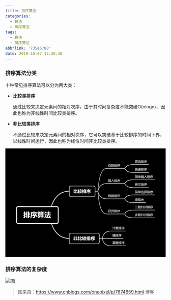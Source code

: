 ```yaml
---
title: 排序算法
categories:
  - 算法
  - 排序算法
tags:
  - 算法
  - 排序算法
abbrlink: '735e5788'
date: 2019-10-07 17:20:40
---
```

### 排序算法分类

十种常见排序算法可以分为两大类：

- **比较类排序**

  通过比较来决定元素间的相对次序，由于其时间复杂度不能突破O(nlogn)，因此也称为非线性时间比较类排序。

- **非比较类排序**

  不通过比较来决定元素间的相对次序，它可以突破基于比较排序的时间下界，以线性时间运行，因此也称为线性时间非比较类排序。 

![图](https://github.com/mxsm/document/blob/master/image/arithmetic/sort/%E6%8E%92%E5%BA%8F%E7%AE%97%E6%B3%95%E5%88%86%E7%B1%BB%E8%AF%B4%E6%98%8E%E5%9B%BE.png?raw=true)

### 排序算法的复杂度

![圖](https://images2018.cnblogs.com/blog/849589/201804/849589-20180402133438219-1946132192.png)

> 图来自：https://www.cnblogs.com/onepixel/p/7674659.html 博客